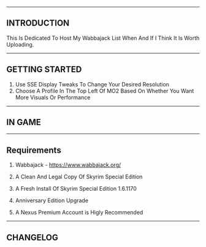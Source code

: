 ------------
INTRODUCTION
------------
This Is Dedicated To Host My Wabbajack List When And If I Think It Is Worth Uploading.

---------------
GETTING STARTED
---------------
1. Use SSE Display Tweaks To Change Your Desired Resolution
2. Choose A Profile In The Top Left Of MO2 Based On Whether You Want More Visuals Or Performance

-------
IN GAME
-------
------------
Requirements
------------
1. Wabbajack - https://www.wabbajack.org/

2. A Clean And Legal Copy Of Skyrim Special Edition

3. A Fresh Install Of Skyrim Special Edition 1.6.1170

4. Anniversary Edition Upgrade

4. A Nexus Premium Account is Higly Recommended

---------
CHANGELOG
---------
